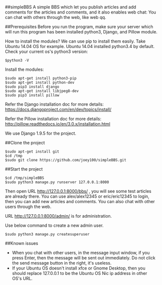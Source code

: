 ##simpleBBS
A simple BBS which let you publish articles and add comments for the articles and comments, and it also enables web chat: You can chat with others through the web, like web qq.


##Prerequisites
Before you run the program, make sure your server which will run this program has been installed python3, Django, and Pillow module.

How to install the modules? We can use pip to install them easily. Take Ubuntu 14.04 OS for example.
Ubuntu 14.04 installed python3.4 by default. Check your current os's python3 version: 
```
$python3 -V
```

Install the modules:
```
$sudo apt-get install python3-pip
$sudo apt-get install python-dev
$sudo pip3 install django
$sudo apt-get install libjpeg8-dev
$sudo pip3 install pillow
```

Refer the Django installation doc for more details: https://docs.djangoproject.com/en/dev/topics/install/

Refer the Pillow installation doc for more details: http://pillow.readthedocs.io/en/3.0.x/installation.html

We use Django 1.9.5 for the project.


##Clone the project
```
$sudo apt-get install git
$cd /tmp
$sudo git clone https://github.com/joey100/simpleBBS.git
```


##Start the project 
```
$cd /tmp/simpleBBS
$sudo python3 manage.py runserver 127.0.0.1:8000
```

Then open URL http://127.0.0.1:8000/bbs/ , you will see some test articles are already there. You can use alex/alex12345 or eric/eric12345 to login, then you can add new articles and comments. You can also chat with other users through the web.

URL http://127.0.0.1:8000/admin/ is for administration.


Use below command to create a new admin user.
```
$sudo python3 manage.py createsuperuser
```



##Known issues
- When you chat with other users, in the message input window, if you press Enter, then the message will be sent out immediately. Do not click the send message button in the right, it's useless.
- If your Ubuntu OS doesn't install xfce or Gnome Desktop, then you should replace 127.0.0.1 to be the Ubuntu OS Nic ip address in other OS's URL.